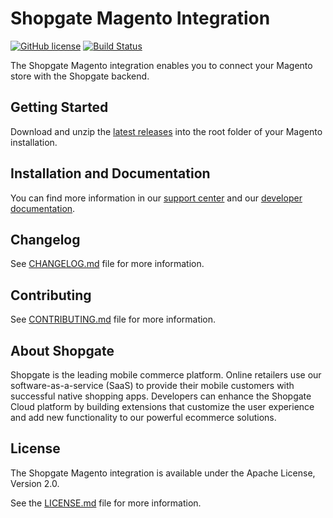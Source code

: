 # Shopgate Magento Integration

[![GitHub license](http://dmlc.github.io/img/apache2.svg)](LICENSE.md)
[![Build Status](https://github.com/shopgate/cart-integration-magento/actions/workflows/check_and_deploy.yml/badge.svg)](https://github.com/shopgate/cart-integration-magento/actions/workflows/check_and_deploy.yml)

The Shopgate Magento integration enables you to connect your Magento store with the Shopgate backend.

## Getting Started
Download and unzip the [latest releases](https://github.com/shopgate/cart-integration-magento/releases/latest) into the root folder of your Magento installation.

## Installation and Documentation

You can find more information in our [support center](https://support.shopgate.com/hc/en-us/articles/202739696-Connecting-to-Magento) and our [developer documentation](https://docs.shopgate.com/).

## Changelog

See [CHANGELOG.md](CHANGELOG.md) file for more information.

## Contributing

See [CONTRIBUTING.md](docs/CONTRIBUTING.md) file for more information.

## About Shopgate

Shopgate is the leading mobile commerce platform. Online retailers use our software-as-a-service (SaaS) to provide their mobile customers with successful native shopping apps. Developers can enhance the Shopgate Cloud platform by building extensions that customize the user experience and add new functionality to our powerful ecommerce solutions.

## License

The Shopgate Magento integration is available under the Apache License, Version 2.0.

See the [LICENSE.md](LICENSE.md) file for more information.
